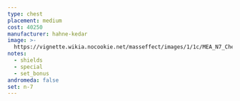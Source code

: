 ```yaml
---
type: chest
placement: medium
cost: 40250
manufacturer: hahne-kedar
image: >-
  https://vignette.wikia.nocookie.net/masseffect/images/1/1c/MEA_N7_Chest.png/revision/latest?cb=20180507215320
notes:
  - shields
  - special
  - set_bonus
andromeda: false
set: n-7
---
```

